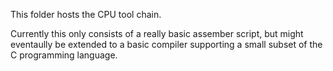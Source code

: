 This folder hosts the CPU tool chain.

Currently this only consists of a really basic assember script, but might eventaully be 
extended to a basic compiler supporting a small subset of the C programming language. 
